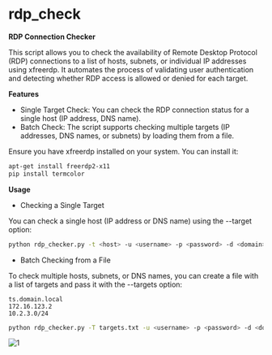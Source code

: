 # rdp_check
**RDP Connection Checker**

This script allows you to check the availability of Remote Desktop Protocol (RDP) connections to a list of hosts, subnets, or individual IP addresses using xfreerdp. It automates the process of validating user authentication and detecting whether RDP access is allowed or denied for each target.

**Features**
- Single Target Check: You can check the RDP connection status for a single host (IP address, DNS name).
- Batch Check: The script supports checking multiple targets (IP addresses, DNS names, or subnets) by loading them from a file.

Ensure you have xfreerdp installed on your system. You can install it:

```bash
apt-get install freerdp2-x11
pip install termcolor
```

**Usage**
- Checking a Single Target

You can check a single host (IP address or DNS name) using the --target option:

```bash
python rdp_checker.py -t <host> -u <username> -p <password> -d <domain>
```

- Batch Checking from a File

To check multiple hosts, subnets, or DNS names, you can create a file with a list of targets and pass it with the --targets option:
```
ts.domain.local
172.16.123.2
10.2.3.0/24
```

```bash
python rdp_checker.py -T targets.txt -u <username> -p <password> -d <domain>
```

![1](https://github.com/user-attachments/assets/8fc0cfe7-f2ba-47da-98e9-976de81df9da)
